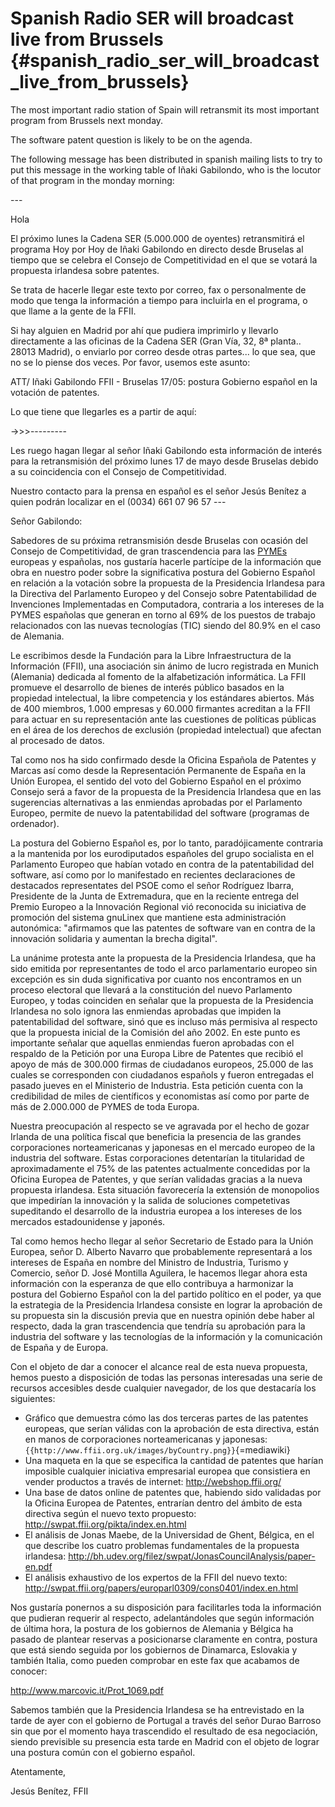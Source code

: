 # Spanish Radio SER will broadcast live from Brussels {#spanish_radio_ser_will_broadcast_live_from_brussels}

The most important radio station of Spain will retransmit its most
important program from Brussels next monday.

The software patent question is likely to be on the agenda.

The following message has been distributed in spanish mailing lists to
try to put this message in the working table of Iñaki Gabilondo, who is
the locutor of that program in the monday morning:

\-\--

Hola

El próximo lunes la Cadena SER (5.000.000 de oyentes) retransmitirá el
programa Hoy por Hoy de Iñaki Gabilondo en directo desde Bruselas al
tiempo que se celebra el Consejo de Competitividad en el que se votará
la propuesta irlandesa sobre patentes.

Se trata de hacerle llegar este texto por correo, fax o personalmente de
modo que tenga la información a tiempo para incluirla en el programa, o
que llame a la gente de la FFII.

Si hay alguien en Madrid por ahí que pudiera imprimirlo y llevarlo
directamente a las oficinas de la Cadena SER (Gran Vía, 32, 8ª planta..
28013 Madrid), o enviarlo por correo desde otras partes\... lo que sea,
que no se lo piense dos veces. Por favor, usemos este asunto:

ATT/ Iñaki Gabilondo FFII - Bruselas 17/05: postura Gobierno español en
la votación de patentes.

Lo que tiene que llegarles es a partir de aquí:

-\>\>\>\-\-\-\-\-\-\-\--

Les ruego hagan llegar al señor Iñaki Gabilondo esta información de
interés para la retransmisión del próximo lunes 17 de mayo desde
Bruselas debido a su coincidencia con el Consejo de Competitividad.

Nuestro contacto para la prensa en español es el señor Jesús Benítez a
quien podrán localizar en el (0034) 661 07 96 57 \-\--

Señor Gabilondo:

Sabedores de su próxima retransmisión desde Bruselas con ocasión del
Consejo de Competitividad, de gran trascendencia para las
[PYMEs](PYMEs "wikilink") europeas y españolas, nos gustaría hacerle
partícipe de la información que obra en nuestro poder sobre la
significativa postura del Gobierno Español en relación a la votación
sobre la propuesta de la Presidencia Irlandesa para la Directiva del
Parlamento Europeo y del Consejo sobre Patentabilidad de Invenciones
Implementadas en Computadora, contraria a los intereses de la PYMES
españolas que generan en torno al 69% de los puestos de trabajo
relacionados con las nuevas tecnologías (TIC) siendo del 80.9% en el
caso de Alemania.

Le escribimos desde la Fundación para la Libre Infraestructura de la
Información (FFII), una asociación sin ánimo de lucro registrada en
Munich (Alemania) dedicada al fomento de la alfabetización informática.
La FFII promueve el desarrollo de bienes de interés público basados en
la propiedad intelectual, la libre competencia y los estándares
abiertos. Más de 400 miembros, 1.000 empresas y 60.000 firmantes
acreditan a la FFII para actuar en su representación ante las cuestiones
de políticas públicas en el área de los derechos de exclusión (propiedad
intelectual) que afectan al procesado de datos.

Tal como nos ha sido confirmado desde la Oficina Española de Patentes y
Marcas así como desde la Representación Permanente de España en la Unión
Europea, el sentido del voto del Gobierno Español en el próximo Consejo
será a favor de la propuesta de la Presidencia Irlandesa que en las
sugerencias alternativas a las enmiendas aprobadas por el Parlamento
Europeo, permite de nuevo la patentabilidad del software (programas de
ordenador).

La postura del Gobierno Español es, por lo tanto, paradójicamente
contraria a la mantenida por los eurodiputados españoles del grupo
socialista en el Parlamento Europeo que habían votado en contra de la
patentabilidad del software, así como por lo manifestado en recientes
declaraciones de destacados representates del PSOE como el señor
Rodríguez Ibarra, Presidente de la Junta de Extremadura, que en la
reciente entrega del Premio Europeo a la Innovación Regional vió
reconocida su iniciativa de promoción del sistema gnuLinex que mantiene
esta administración autonómica: \"afirmamos que las patentes de software
van en contra de la innovación solidaria y aumentan la brecha digital\".

La unánime protesta ante la propuesta de la Presidencia Irlandesa, que
ha sido emitida por representantes de todo el arco parlamentario europeo
sin excepción es sin duda significativa por cuanto nos encontramos en un
proceso electoral que llevará a la constitución del nuevo Parlamento
Europeo, y todas coinciden en señalar que la propuesta de la Presidencia
Irlandesa no solo ignora las enmiendas aprobadas que impiden la
patentabilidad del software, sinó que es incluso más permisiva al
respecto que la propuesta inicial de la Comisión del año 2002. En este
punto es importante señalar que aquellas enmiendas fueron aprobadas con
el respaldo de la Petición por una Europa Libre de Patentes que recibió
el apoyo de más de 300.000 firmas de ciudadanos europeos, 25.000 de las
cuales se corresponden con ciudadanos españols y fueron entregadas el
pasado jueves en el Ministerio de Industria. Esta petición cuenta con la
credibilidad de miles de científicos y economistas así como por parte de
más de 2.000.000 de PYMES de toda Europa.

Nuestra preocupación al respecto se ve agravada por el hecho de gozar
Irlanda de una política fiscal que beneficia la presencia de las grandes
corporaciones norteamericanas y japonesas en el mercado europeo de la
industria del software. Estas corporaciones detentarían la titularidad
de aproximadamente el 75% de las patentes actualmente concedidas por la
Oficina Europea de Patentes, y que serían validadas gracias a la nueva
propuesta irlandesa. Esta situación favorecería la extensión de
monopolios que impedirían la innovación y la salida de soluciones
competetivas supeditando el desarrollo de la industria europea a los
intereses de los mercados estadounidense y japonés.

Tal como hemos hecho llegar al señor Secretario de Estado para la Unión
Europea, señor D. Alberto Navarro que probablemente representará a los
intereses de España en nombre del Ministro de Industria, Turismo y
Comercio, señor D. José Montilla Aguilera, le hacemos llegar ahora esta
información con la esperanza de que ello contribuya a harmonizar la
postura del Gobierno Español con la del partido político en el poder, ya
que la estrategia de la Presidencia Irlandesa consiste en lograr la
aprobación de su propuesta sin la discusión previa que en nuestra
opinión debe haber al respecto, dada la gran trascendencia que tendría
su aprobación para la industria del software y las tecnologías de la
información y la comunicación de España y de Europa.

Con el objeto de dar a conocer el alcance real de esta nueva propuesta,
hemos puesto a disposición de todas las personas interesadas una serie
de recursos accesibles desde cualquier navegador, de los que destacaría
los siguientes:

-   Gráfico que demuestra cómo las dos terceras partes de las patentes
    europeas, que serían válidas con la aprobación de esta directiva,
    están en manos de corporaciones norteamericanas y japonesas:
    `{{http://www.ffii.org.uk/images/byCountry.png}}`{=mediawiki}
-   Una maqueta en la que se especifica la cantidad de patentes que
    harían imposible cualquier iniciativa empresarial europea que
    consistiera en vender productos a través de internet:
    <http://webshop.ffii.org/>
-   Una base de datos online de patentes que, habiendo sido validadas
    por la Oficina Europea de Patentes, entrarían dentro del ámbito de
    esta directiva según el nuevo texto propuesto:
    <http://swpat.ffii.org/pikta/index.en.html>
-   El análisis de Jonas Maebe, de la Universidad de Ghent, Bélgica, en
    el que describe los cuatro problemas fundamentales de la propuesta
    irlandesa:
    <http://bh.udev.org/filez/swpat/JonasCouncilAnalysis/paper-en.pdf>
-   El análisis exhaustivo de los expertos de la FFII del nuevo texto:
    <http://swpat.ffii.org/papers/europarl0309/cons0401/index.en.html>

Nos gustaría ponernos a su disposición para facilitarles toda la
información que pudieran requerir al respecto, adelantándoles que según
información de última hora, la postura de los gobiernos de Alemania y
Bélgica ha pasado de plantear reservas a posicionarse claramente en
contra, postura que está siendo seguida por los gobiernos de Dinamarca,
Eslovakia y también Italia, como pueden comprobar en este fax que
acabamos de conocer:

<http://www.marcovic.it/Prot_1069.pdf>

Sabemos también que la Presidencia Irlandesa se ha entrevistado en la
tarde de ayer con el gobierno de Portugal a través del señor Durao
Barroso sin que por el momento haya trascendido el resultado de esa
negociación, siendo previsible su presencia esta tarde en Madrid con el
objeto de lograr una postura común con el gobierno español.

Atentamente,

Jesús Benítez, FFII
